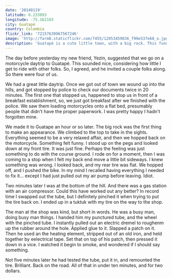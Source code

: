 ```yaml
---
date: '20140119'
latitude: 6.233893
longitude: -75.162193
city: Guatapé
country: Colombia
flickr_link: '72157639967567246'
image: 'http://farm8.staticflickr.com/7455/12053459836_f99e537e68_o.jpg'
description: 'Guatapé is a cute little town, with a big rock. This funny motorcycle excursion was spurred at the suggestion of a new friend... There was a slight detour when I got a flat tire.'
---
```


The day before yesterday my new friend, Yezin, suggested that we go on a motorcycle daytrip to Guatapé. This sounded nice, considering how little I get to ride with other folks. So, I agreed, and he invited a couple folks along. So there were four of us.

We had a great little daytrip. Once we got out of town we wound up into the hills, and got stopped by police to check our documents twice in 20 minutes. The first one that stopped us, happened to stop us in front of a breakfast establishment, so, we just got breakfast after we finished with the police. We saw them loading motorcycles onto a flat bed, presumably people that didn't have the proper paperwork. I was pretty happy I hadn't forgotten mine. 

We made it to Guatape an hour or so later. The big rock was the first thing to make an appearance. We climbed to the top to take in the sights. Everything seemed to be a very relaxed affair, and then we hopped back on the motorcycle. Something felt funny. I stood up on the pegs and looked down at my front tire. It was just fine. Perhaps the feeling was just something to do with the course ground. I rode on for a moment, then I was coming to a stop when I felt my back end move a little bit sideways. I knew something was wrong. I looked back, and my rear tire was flat. We hopped off, and I pushed the bike. In my mind I recalled having everything I needed to fix it... except I had just pulled out my air pump before leaving. Idiot.

Two minutes later I was at the bottom of the hill. And there was a gas station with an air compressor. Could this have worked out any better? In record time I swapped out the tube, but I definitely pinched it when trying to put the tire back on. I ended up in a tuktuk with my tire on the way to the shop.

The man at the shop was kind, but short in words. He was a busy man, doing busy man things. I handed him my punctured tube, and the wheel with the pinched tube. I instantly pulled out an electric dremel to roughenm up the rubber around the hole. Applied glue to it. Slapped a patch on it.  Then he used an the heating element, stripped out of an old iron, and held together by eelectrical tape. Set that on top of his patch, then pressed it down in a vice. I watched it begin to smoke, and wondered if I should say something. 

Not five minutes later he had tested the tube, put it in, and remounted the tire. Brilliant. Back on the road. All of that in under ten minutes, and for two dollars.
